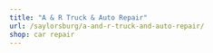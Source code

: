 ```yaml
---
title: "A & R Truck & Auto Repair"
url: /saylorsburg/a-and-r-truck-and-auto-repair/
shop: car repair
---
```

